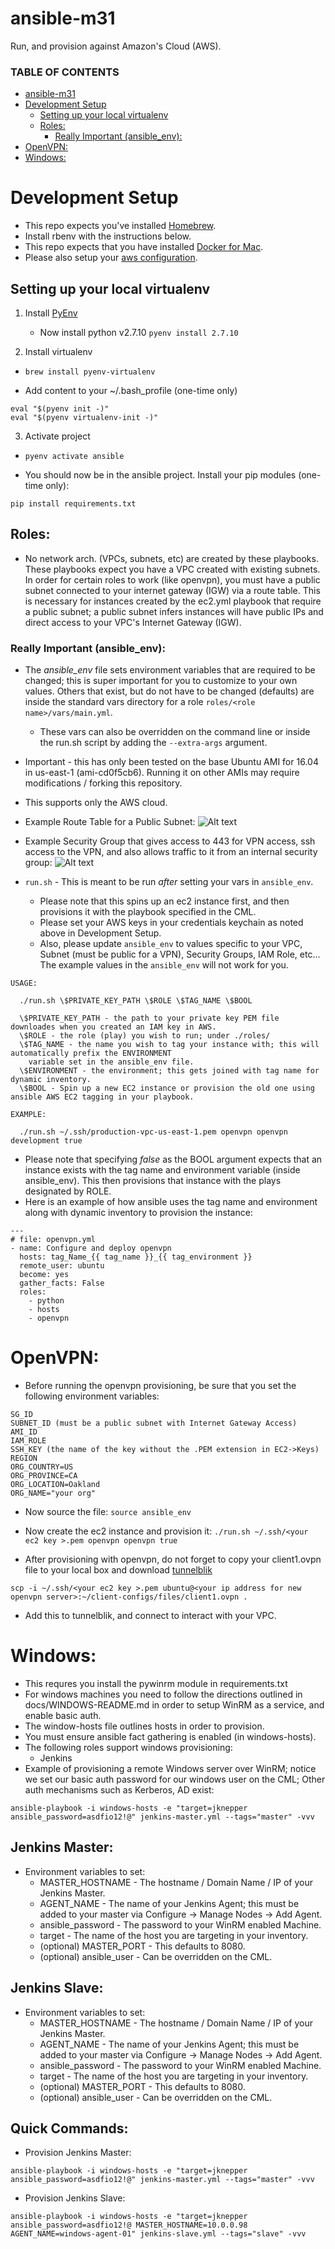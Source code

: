 # ansible-m31

Run, and provision against Amazon's Cloud (AWS).

### TABLE OF CONTENTS

   * [ansible-m31](#ansible-m31)
   * [Development Setup](#development-setup)
      * [Setting up your local virtualenv](#setting-up-your-local-virtualenv)
      * [Roles:](#roles)
         * [Really Important (ansible_env):](#really-important-ansible_env)
   * [OpenVPN:](#openvpn)
   * [Windows:](#windows)


# Development Setup

* This repo expects you've installed [Homebrew](https://brew.sh/).
* Install rbenv with the instructions below.
* This repo expects that you have installed [Docker for Mac](https://docs.docker.com/docker-for-mac/install/).
* Please also setup your [aws configuration](http://docs.aws.amazon.com/cli/latest/userguide/cli-chap-getting-started.html).

## Setting up your local virtualenv
1. Install [PyEnv](https://github.com/pyenv/pyenv#homebrew-on-mac-os-x)
   - Now install python v2.7.10
     `pyenv install 2.7.10`

2. Install virtualenv
  - `brew install pyenv-virtualenv`
  * Add content to your ~/.bash_profile (one-time only)
```
eval "$(pyenv init -)"
eval "$(pyenv virtualenv-init -)"
```

3. Activate project
  - `pyenv activate ansible`

* You should now be in the ansible project.  Install your pip modules (one-time only):
```
pip install requirements.txt
```

## Roles:

* No network arch. (VPCs, subnets, etc) are created by these playbooks.  These playbooks expect you have a VPC created with existing subnets.  In order for certain roles to work (like openvpn), you must have a public subnet connected to your internet gateway (IGW) via a route table.  This is necessary for instances created by the ec2.yml playbook that require a public subnet; a public subnet infers instances will have public IPs and direct access to your VPC's Internet Gateway (IGW).

### Really Important (ansible_env):
* The _*ansible_env*_ file sets environment variables that are required to be changed; this is super important for you to customize to your own values.  Others that exist, but do not have to be changed (defaults) are inside the standard vars directory for a role `roles/<role name>/vars/main.yml`.
  - These vars can also be overridden on the command line or inside the run.sh script by adding the `--extra-args` argument.
* Important - this has only been tested on the base Ubuntu AMI for 16.04 in us-east-1 (ami-cd0f5cb6).  Running it on
  other AMIs may require modifications / forking this repository.
* This supports only the AWS cloud.
* Example Route Table for a Public Subnet:
![Alt text](/images/public_subnet.png?raw=true "Example Route Table.")

* Example Security Group that gives access to 443 for VPN access, ssh access to the VPN, and also allows traffic to it from an internal security group:
![Alt text](/images/vpn_sg.png?raw=true "Example VPN Security Group.")

* `run.sh` - This is meant to be run _after_ setting your vars in `ansible_env`.
  - Please note that this spins up an ec2 instance first, and then provisions it with the playbook specified in the CML.
  - Please set your AWS keys in your credentials keychain as noted above in Development Setup.
  - Also, please update `ansible_env` to values specific to your VPC, Subnet (must be public for a VPN), Security Groups,
    IAM Role, etc...  The example values in the `ansible_env` will not work for you.
```
USAGE:

  ./run.sh \$PRIVATE_KEY_PATH \$ROLE \$TAG_NAME \$BOOL
 
  \$PRIVATE_KEY_PATH - the path to your private key PEM file downloades when you created an IAM key in AWS.
  \$ROLE - the role (play) you wish to run; under ./roles/
  \$TAG_NAME - the name you wish to tag your instance with; this will automatically prefix the ENVIRONMENT
    variable set in the ansible_env file.
  \$ENVIRONMENT - the environment; this gets joined with tag name for dynamic inventory.
  \$BOOL - Spin up a new EC2 instance or provision the old one using ansible AWS EC2 tagging in your playbook.

EXAMPLE:

  ./run.sh ~/.ssh/production-vpc-us-east-1.pem openvpn openvpn development true
```

* Please note that specifying *false* as the BOOL argument expects that an instance exists with the tag name and environment variable (inside ansible_env).  This then provisions that instance with the plays designated by ROLE.
* Here is an example of how ansible uses the tag name and environment along with dynamic inventory to provision the instance:
```
---
# file: openvpn.yml
- name: Configure and deploy openvpn
  hosts: tag_Name_{{ tag_name }}_{{ tag_environment }}
  remote_user: ubuntu
  become: yes 
  gather_facts: False
  roles:
    - python
    - hosts
    - openvpn
```

# OpenVPN:
* Before running the openvpn provisioning, be sure that you set the following environment variables:
```
SG_ID
SUBNET_ID (must be a public subnet with Internet Gateway Access)
AMI_ID
IAM_ROLE
SSH_KEY (the name of the key without the .PEM extension in EC2->Keys)
REGION
ORG_COUNTRY=US
ORG_PROVINCE=CA
ORG_LOCATION=Oakland
ORG_NAME="your org"
```

* Now source the file:
`source ansible_env`

* Now create the ec2 instance and provision it:
`./run.sh ~/.ssh/<your ec2 key >.pem openvpn openvpn true`

* After provisioning with openvpn, do not forget to copy your client1.ovpn file to your local box and download [tunnelblik](https://tunnelblick.net/downloads.html)
```
scp -i ~/.ssh/<your ec2 key >.pem ubuntu@<your ip address for new openvpn server>:~/client-configs/files/client1.ovpn .
```

* Add this to tunnelblik, and connect to interact with your VPC.


# Windows:
* This requres you install the pywinrm module in requirements.txt
* For windows machines you need to follow the directions outlined in docs/WINDOWS-README.md in order to setup WinRM as a service, and enable basic auth.
* The window-hosts file outlines hosts in order to provision.
* You must ensure ansible fact gathering is enabled (in windows-hosts).
* The following roles support windows provisioning:
  - Jenkins
* Example of provisioning a remote Windows server over WinRM; notice we set our basic auth password for our windows user on the CML; Other auth mechanisms such as Kerberos, AD exist:
```
ansible-playbook -i windows-hosts -e "target=jknepper ansible_password=asdfio12!@" jenkins-master.yml --tags="master" -vvv
```

## Jenkins Master:
* Environment variables to set:
  - MASTER_HOSTNAME - The hostname / Domain Name / IP of your Jenkins Master.
  - AGENT_NAME - The name of your Jenkins Agent; this must be added to your master via Configure -> Manage Nodes -> Add Agent.
  - ansible_password - The password to your WinRM enabled Machine.
  - target - The name of the host you are targeting in your inventory.
  - (optional) MASTER_PORT - This defaults to 8080.
  - (optional) ansible_user - Can be overridden on the CML.

## Jenkins Slave:
* Environment variables to set:
  - MASTER_HOSTNAME - The hostname / Domain Name / IP of your Jenkins Master.
  - AGENT_NAME - The name of your Jenkins Agent; this must be added to your master via Configure -> Manage Nodes -> Add Agent.
  - ansible_password - The password to your WinRM enabled Machine.
  - target - The name of the host you are targeting in your inventory.
  - (optional) MASTER_PORT - This defaults to 8080.
  - (optional) ansible_user - Can be overridden on the CML.

## Quick Commands:
* Provision Jenkins Master:
```
ansible-playbook -i windows-hosts -e "target=jknepper ansible_password=asdfio12!@" jenkins-master.yml --tags="master" -vvv
```

* Provision Jenkins Slave:
```
ansible-playbook -i windows-hosts -e "target=jknepper ansible_password=asdfio12!@ MASTER_HOSTNAME=10.0.0.98 AGENT_NAME=windows-agent-01" jenkins-slave.yml --tags="slave" -vvv
```

